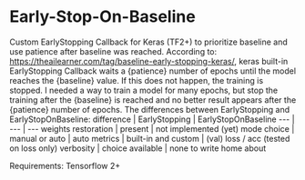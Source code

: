 # Early-Stop-On-Baseline
Custom EarlyStopping Callback for Keras (TF2+) to prioritize baseline and use patience after baseline was reached. 
According to: https://theailearner.com/tag/baseline-early-stopping-keras/, keras built-in EarlyStopping Callback waits a {patience} number of epochs until the model reaches the {baseline} value. If this does not happen, the training is stopped. 
I needed a way to train a model for many epochs, but stop the training after the {baseline} is reached and no better result appears after the {patience} number of epochs. 
The differences between EarlyStopping and EarlyStopOnBaseline:
difference | EarlyStopping | EarlyStopOnBaseline
--- | --- | ---
weights restoration | present | not implemented (yet)
mode choice | manual or auto | auto
metrics | built-in and custom | (val) loss / acc (tested on loss only)
verbosity | choice available | none to write home about

Requirements: Tensorflow 2+
